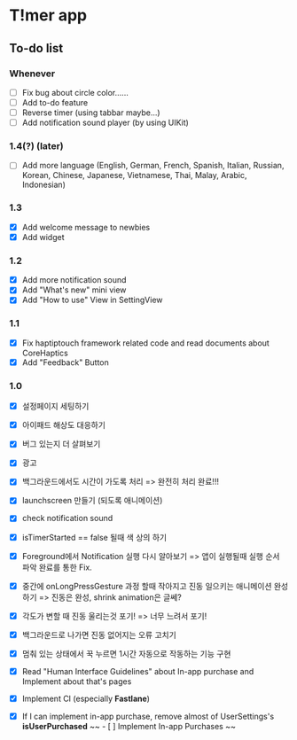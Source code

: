 #  T!mer app

## To-do list

### Whenever
- [ ] Fix bug about circle color......
- [ ] Add to-do feature
- [ ] Reverse timer (using tabbar maybe...)
- [ ] Add notification sound player (by using UIKit)

### 1.4(?) (later)
- [ ] Add more language (English, German, French, Spanish, Italian, Russian, Korean, Chinese, Japanese, Vietnamese, Thai, Malay, Arabic, Indonesian)

### 1.3
- [x] Add welcome message to newbies
- [x] Add widget

### 1.2
- [x] Add more notification sound
- [x] Add "What's new" mini view
- [x] Add "How to use" View in SettingView

### 1.1
- [x] Fix haptiptouch framework related code and read documents about CoreHaptics
- [x] Add "Feedback" Button

### 1.0
- [x] 설정페이지 세팅하기 
- [x] 아이패드 해상도 대응하기
- [x] 버그 있는지 더 살펴보기
- [x] 광고
- [x] 백그라운드에서도 시간이 가도록 처리 => 완전히 처리 완료!!!
- [x] launchscreen 만들기 (되도록 애니메이션)
- [x] check notification sound
- [x] isTimerStarted == false 될때 색 상의 하기
- [x] Foreground에서 Notification 실행 다시 알아보기 => 앱이 실행될때 실행 순서 파악 완료를 통한 Fix.
- [x] 중간에 onLongPressGesture 과정 할때 작아지고 진동 일으키는 애니메이션 완성하기 => 진동은 완성, shrink animation은 글쎄?
- [x] 각도가 변할 때 진동 울리는것 포기! => 너무 느려서 포기!
- [x] 백그라운드로 나가면 진동 없어지는 오류 고치기
- [x] 멈춰 있는 상태에서 꾹 누르면 1시간 자동으로 작동하는 기능 구현
- [x] Read "Human Interface Guidelines" about In-app purchase and Implement about that's pages
- [x] Implement CI (especially **Fastlane**)

- [x] If I can implement in-app purchase, remove almost of UserSettings's **isUserPurchased**
~~ - [ ] Implement In-app Purchases ~~
